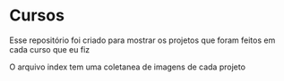 # Cursos
Esse repositório foi criado para mostrar os projetos que foram feitos em cada curso que eu fiz

O arquivo index tem uma coletanea de imagens de cada projeto
